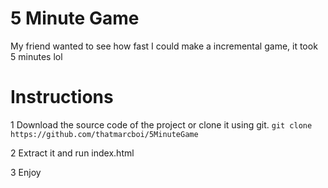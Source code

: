 # 5 Minute Game
My friend wanted to see how fast I could make a incremental game, it took 5 minutes lol

# Instructions

1 Download the source code of the project or clone it using git.
``git clone https://github.com/thatmarcboi/5MinuteGame``

2 Extract it and run index.html

3 Enjoy
